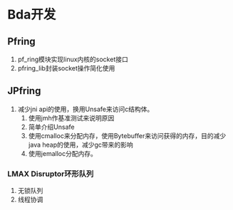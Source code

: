 # Bda开发

## Pfring

1. pf\_ring模块实现linux内核的socket接口
2. pfring\_lib封装socket操作简化使用

## JPfring

1. 减少jni api的使用，换用Unsafe来访问c结构体。
   1. 使用jmh作基准测试来说明原因
   2. 简单介绍Unsafe
   3. 使用cmalloc来分配内存，使用Bytebuffer来访问获得的内存，目的减少java heap的使用，减少gc带来的影响
   4. 使用jemalloc分配内存。

### LMAX Disruptor环形队列

1. 无锁队列
2. 线程协调

